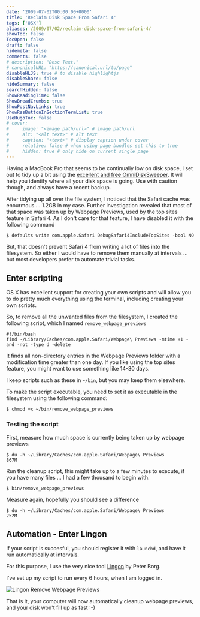 ```yaml
---
date: '2009-07-02T00:00:00+0000'
title: 'Reclaim Disk Space From Safari 4'
tags: ['OSX']
aliases: /2009/07/02/reclaim-disk-space-from-safari-4/
showToc: false
TocOpen: false
draft: false
hidemeta: false
comments: false
# description: "Desc Text."
# canonicalURL: "https://canonical.url/to/page"
disableHLJS: true # to disable highlightjs
disableShare: false
hideSummary: false
searchHidden: false
ShowReadingTime: false
ShowBreadCrumbs: true
ShowPostNavLinks: true
ShowRssButtonInSectionTermList: true
UseHugoToc: false
# cover:
#     image: "<image path/url>" # image path/url
#     alt: "<alt text>" # alt text
#     caption: "<text>" # display caption under cover
#     relative: false # when using page bundles set this to true
#     hidden: true # only hide on current single page
---
```


Having a MacBook Pro that seems to be continually low on disk space, I set out to tidy up a bit using the [excellent and free OmniDiskSweeper](http://www.omnigroup.com/applications/omnidisksweeper/). It will help you identify where all your disk space is going. Use with caution though, and always have a recent backup.

After tidying up all over the file system, I noticed that the Safari cache was enourmous ... 1.2GB in my case. Further investigation revealed that most of that space was taken up by Webpage Previews, used by the top sites feature in Safari 4. As I don't care for that feature, I have disabled it with the following command

```shell
$ defaults write com.apple.Safari DebugSafari4IncludeTopSites -bool NO
```

But, that doesn't prevent Safari 4 from writing a lot of files into the filesystem. So either I would have to remove them manually at intervals ... but most developers prefer to automate trivial tasks.

## Enter scripting

OS X has excellent support for creating your own scripts and will allow you to do pretty much everything using the terminal, including creating your own scripts.

So, to remove all the unwanted files from the filesystem, I created the following script, which I named `remove_webpage_previews`

```shell
#!/bin/bash
find ~/Library/Caches/com.apple.Safari/Webpage\ Previews -mtime +1 -and -not -type d -delete
```

It finds all non-directory entries in the Webpage Previews folder with a modification time greater than one day. If you like using the top sites feature, you might want to use something like 14-30 days.

I keep scripts such as these in `~/bin`, but you may keep them elsewhere.

To make the script executable, you need to set it as executable in the filesystem using the following command:

```shell
$ chmod +x ~/bin/remove_webpage_previews
```

### Testing the script

First, measure how much space is currently being taken up by webpage previews

```shell
$ du -h ~/Library/Caches/com.apple.Safari/Webpage\ Previews
867M
```

Run the cleanup script, this might take up to a few minutes to execute, if you have many files ... I had a few thousand to begin with.

```shell
$ bin/remove_webpage_previews
```

Measure again, hopefully you should see a difference

```shell
$ du -h ~/Library/Caches/com.apple.Safari/Webpage\ Previews
252M
```

## Automation - Enter Lingon

If your script is succesful, you should register it with `launchd`, and have it run automatically at intervals.

For this purpose, I use the very nice tool [Lingon](http://tuppis.com/lingon/) by Peter Borg.

I've set up my script to run every 6 hours, when I am logged in.

![Lingon Remove Webpage Previews](/images/lingon-remove-webpage-previews.png)

That is it, your computer will now automatically cleanup webpage previews, and your disk won't fill up as fast :-)
